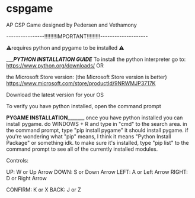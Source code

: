 # cspgame
AP CSP Game designed by Pedersen and Vethamony

----------------!!!!!!!!IMPORTANT!!!!!!!!!--------------------

⚠requires python and pygame to be installed ⚠


________________PYTHON INSTALLATION GUIDE_____________
To install the python interpreter go to: 
https://www.python.org/downloads/
OR

the Microsoft Store version: (the Microsoft Store version is better)
https://www.microsoft.com/store/productId/9NRWMJP3717K


Download the latest version for your OS

To verify you have python installed, open the command prompt

______________PYGAME INSTALLATION_____________________
once you have python installed you can install pygame.
do WINDOWS + R and type in "cmd" to the search area.
in the command prompt, type "pip install pygame"
it should install pygame. 
if you're wondering what "pip" means, I think it means "Python Install Package" or something idk.
to make sure it's installed, type 
"pip list" to the command prompt to see all of the currently installed modules.


Controls:

UP: W or Up Arrow
DOWN: S or Down Arrow
LEFT: A or Left Arrow
RIGHT: D or Right Arrow

CONFIRM: K or X
BACK: J or Z

